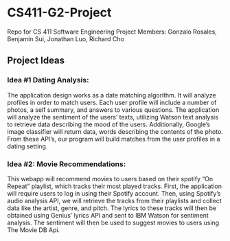 # CS411-G2-Project

Repo for CS 411 Software Engineering Project
Members: Gonzalo Rosales, Benjamin Sui, Jonathan Luo, Richard Cho

## Project Ideas

### Idea #1 Dating Analysis:
The application design works as a date matching algorithm. It will analyze profiles in order to match users. Each user profile will include a number of photos, a self summary, and answers to various questions. The application will analyze the sentiment of the users’ texts, utilizing Watson text analysis to retrieve data describing the mood of the users. Additionally, Google’s image classifier will return data, words describing the contents of the photo. From these API’s, our program will build matches from the user profiles in a dating setting.

### Idea #2: Movie Recommendations: 
This webapp will recommend movies to users based on their spotify “On Repeat” playlist, which tracks their most played tracks. First, the application will require users to log in using their Spotify account. Then, using Spotify’s audio analysis API, we will retrieve the tracks from their playlists and collect data like the artist, genre, and pitch. The lyrics to these tracks will then be obtained using Genius’ lyrics API and sent to IBM Watson for sentiment analysis. The sentiment will then be used to suggest movies to users using The Movie DB Api. 
